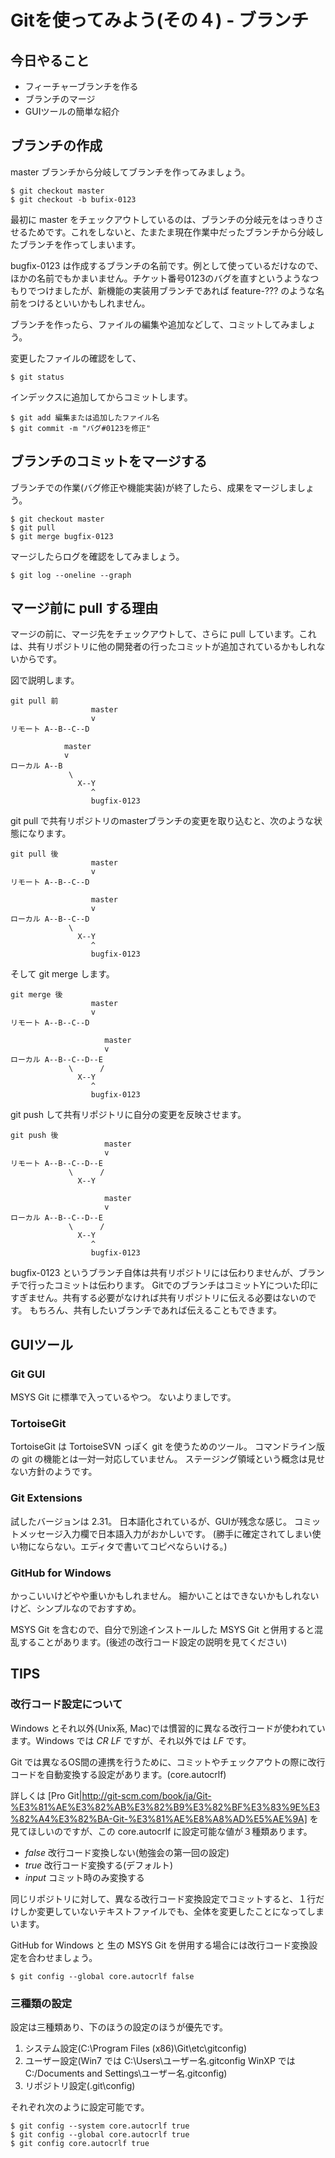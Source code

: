 ﻿# Gitを使ってみよう(その４) - ブランチ

## 今日やること

* フィーチャーブランチを作る
* ブランチのマージ
* GUIツールの簡単な紹介

## ブランチの作成

master ブランチから分岐してブランチを作ってみましょう。

```
$ git checkout master
$ git checkout -b bufix-0123
```

最初に master をチェックアウトしているのは、ブランチの分岐元をはっきりさせるためです。これをしないと、たまたま現在作業中だったブランチから分岐したブランチを作ってしまいます。

bugfix-0123 は作成するブランチの名前です。例として使っているだけなので、ほかの名前でもかまいません。チケット番号0123のバグを直すというようなつもりでつけましたが、新機能の実装用ブランチであれば feature-??? のような名前をつけるといいかもしれません。

ブランチを作ったら、ファイルの編集や追加などして、コミットしてみましょう。

変更したファイルの確認をして、

```
$ git status
```

インデックスに追加してからコミットします。

```
$ git add 編集または追加したファイル名
$ git commit -m "バグ#0123を修正"
```

## ブランチのコミットをマージする

ブランチでの作業(バグ修正や機能実装)が終了したら、成果をマージしましょう。

```
$ git checkout master
$ git pull
$ git merge bugfix-0123
```

マージしたらログを確認をしてみましょう。

```
$ git log --oneline --graph
```

## マージ前に pull する理由

マージの前に、マージ先をチェックアウトして、さらに pull しています。これは、共有リポジトリに他の開発者の行ったコミットが追加されているかもしれないからです。

図で説明します。

```
git pull 前
                  master
                  v
リモート A--B--C--D

            master
            v
ローカル A--B
             \
               X--Y
                  ^
                  bugfix-0123
```

git pull で共有リポジトリのmasterブランチの変更を取り込むと、次のような状態になります。

```
git pull 後
                  master
                  v
リモート A--B--C--D

                  master
                  v
ローカル A--B--C--D
             \
               X--Y
                  ^
                  bugfix-0123
```

そして git merge します。

```
git merge 後
                  master
                  v
リモート A--B--C--D

                     master
                     v
ローカル A--B--C--D--E
             \      /
               X--Y
                  ^
                  bugfix-0123
```

git push して共有リポジトリに自分の変更を反映させます。

```
git push 後
                     master
                     v
リモート A--B--C--D--E
             \      /
               X--Y

                     master
                     v
ローカル A--B--C--D--E
             \      /
               X--Y
                  ^
                  bugfix-0123
```

bugfix-0123 というブランチ自体は共有リポジトリには伝わりませんが、ブランチで行ったコミットは伝わります。
GitでのブランチはコミットYについた印にすぎません。共有する必要がなければ共有リポジトリに伝える必要はないのです。
もちろん、共有したいブランチであれば伝えることもできます。

## GUIツール

### Git GUI

MSYS Git に標準で入っているやつ。
ないよりましです。

### TortoiseGit

TortoiseGit は TortoiseSVN っぽく git を使うためのツール。
コマンドライン版の git の機能とは一対一対応していません。
ステージング領域という概念は見せない方針のようです。

### Git Extensions

試したバージョンは 2.31。
日本語化されているが、GUIが残念な感じ。
コミットメッセージ入力欄で日本語入力がおかしいです。
(勝手に確定されてしまい使い物にならない。エディタで書いてコピペならいける。)

### GitHub for Windows

かっこいいけどやや重いかもしれません。
細かいことはできないかもしれないけど、シンプルなのでおすすめ。

MSYS Git を含むので、自分で別途インストールした MSYS Git と併用すると混乱することがあります。(後述の改行コード設定の説明を見てください)

## TIPS

### 改行コード設定について

Windows とそれ以外(Unix系, Mac)では慣習的に異なる改行コードが使われています。Windows では *CR LF* ですが、それ以外では *LF* です。

Git では異なるOS間の連携を行うために、コミットやチェックアウトの際に改行コードを自動変換する設定があります。(core.autocrlf)

詳しくは [Pro Git|http://git-scm.com/book/ja/Git-%E3%81%AE%E3%82%AB%E3%82%B9%E3%82%BF%E3%83%9E%E3%82%A4%E3%82%BA-Git-%E3%81%AE%E8%A8%AD%E5%AE%9A] を見てほしいのですが、この core.autocrlf に設定可能な値が３種類あります。

* *false* 改行コード変換しない(勉強会の第一回の設定)
* *true*  改行コード変換する(デフォルト)
* *input* コミット時のみ変換する

同じリポジトリに対して、異なる改行コード変換設定でコミットすると、１行だけしか変更していないテキストファイルでも、全体を変更したことになってしまいます。

GitHub for Windows と 生の MSYS Git を併用する場合には改行コード変換設定を合わせましょう。

```
$ git config --global core.autocrlf false
```

### 三種類の設定

設定は三種類あり、下のほうの設定のほうが優先です。

1. システム設定(C:\Program Files (x86)\Git\etc\gitconfig)
2. ユーザー設定(Win7 では C:\Users\ユーザー名\.gitconfig  WinXP では C:/Documents and Settings\ユーザー名\.gitconfig)
3. リポジトリ設定(.git\config)

それぞれ次のように設定可能です。

```
$ git config --system core.autocrlf true
$ git config --global core.autocrlf true
$ git config core.autocrlf true
```
